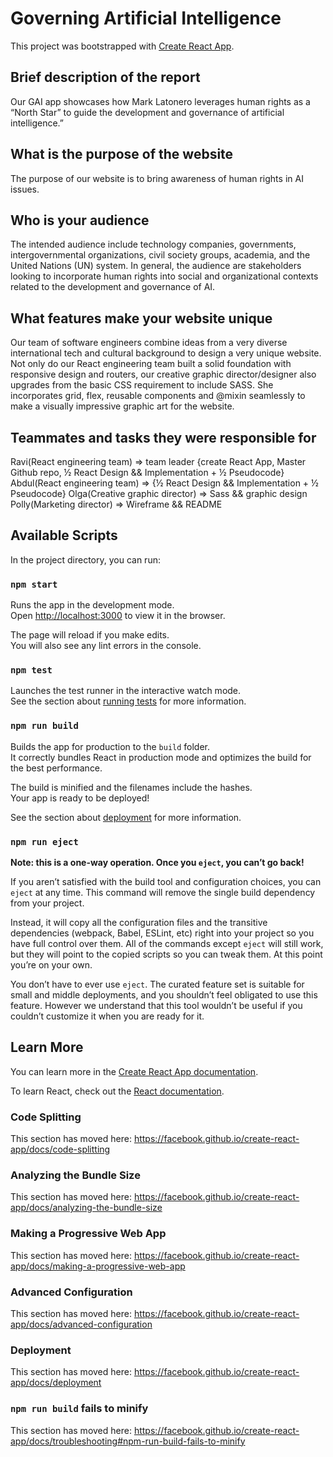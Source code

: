 # Governing Artificial Intelligence
This project was bootstrapped with [Create React App](https://github.com/facebook/create-react-app).

## Brief description of the report
  Our GAI app showcases how Mark Latonero leverages human rights as a “North Star” to guide the development and governance of artificial intelligence.”

## What is the purpose of the website
  The purpose of our website is to bring awareness of human rights in AI issues.
 
 
## Who is your audience
  The intended audience include  technology companies, governments, intergovernmental organizations, civil society groups, academia, and the United Nations (UN) system.  In general, the audience are stakeholders looking to incorporate human rights into social and organizational contexts related to the development and governance of AI.

## What features make your website unique 
   Our team of software engineers combine ideas from a very diverse international tech and cultural background to design a very unique website.  Not only do our React engineering team built a solid foundation with responsive design and routers, our creative graphic director/designer also upgrades from the basic CSS requirement to include SASS.  She incorporates grid, flex, reusable components and @mixin seamlessly to make a visually impressive graphic art for the website.

## Teammates and tasks they were responsible for 

   Ravi(React engineering team) => team leader {create React App, Master Github repo,  ½ React Design && Implementation + ½ Pseudocode}
   Abdul(React engineering team) => {½ React Design && Implementation + ½    Pseudocode}
   Olga(Creative graphic director) => Sass && graphic design
   Polly(Marketing director) => Wireframe && README





## Available Scripts

In the project directory, you can run:

### `npm start`

Runs the app in the development mode.<br />
Open [http://localhost:3000](http://localhost:3000) to view it in the browser.

The page will reload if you make edits.<br />
You will also see any lint errors in the console.

### `npm test`

Launches the test runner in the interactive watch mode.<br />
See the section about [running tests](https://facebook.github.io/create-react-app/docs/running-tests) for more information.

### `npm run build`

Builds the app for production to the `build` folder.<br />
It correctly bundles React in production mode and optimizes the build for the best performance.

The build is minified and the filenames include the hashes.<br />
Your app is ready to be deployed!

See the section about [deployment](https://facebook.github.io/create-react-app/docs/deployment) for more information.

### `npm run eject`

**Note: this is a one-way operation. Once you `eject`, you can’t go back!**

If you aren’t satisfied with the build tool and configuration choices, you can `eject` at any time. This command will remove the single build dependency from your project.

Instead, it will copy all the configuration files and the transitive dependencies (webpack, Babel, ESLint, etc) right into your project so you have full control over them. All of the commands except `eject` will still work, but they will point to the copied scripts so you can tweak them. At this point you’re on your own.

You don’t have to ever use `eject`. The curated feature set is suitable for small and middle deployments, and you shouldn’t feel obligated to use this feature. However we understand that this tool wouldn’t be useful if you couldn’t customize it when you are ready for it.

## Learn More

You can learn more in the [Create React App documentation](https://facebook.github.io/create-react-app/docs/getting-started).

To learn React, check out the [React documentation](https://reactjs.org/).

### Code Splitting

This section has moved here: https://facebook.github.io/create-react-app/docs/code-splitting

### Analyzing the Bundle Size

This section has moved here: https://facebook.github.io/create-react-app/docs/analyzing-the-bundle-size

### Making a Progressive Web App

This section has moved here: https://facebook.github.io/create-react-app/docs/making-a-progressive-web-app

### Advanced Configuration

This section has moved here: https://facebook.github.io/create-react-app/docs/advanced-configuration

### Deployment

This section has moved here: https://facebook.github.io/create-react-app/docs/deployment

### `npm run build` fails to minify

This section has moved here: https://facebook.github.io/create-react-app/docs/troubleshooting#npm-run-build-fails-to-minify
